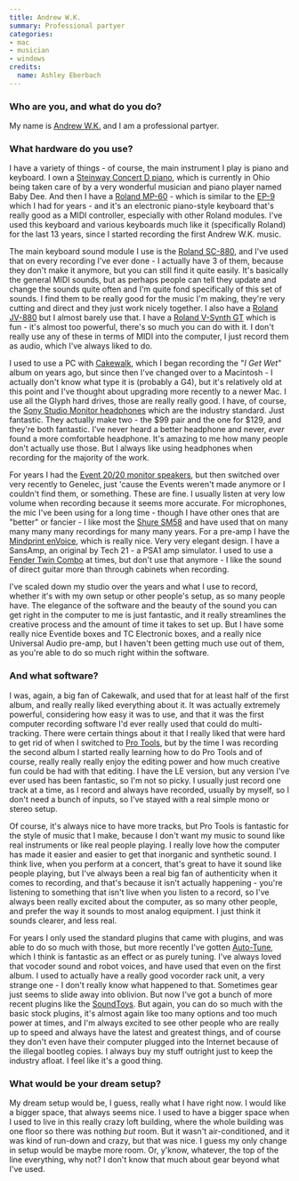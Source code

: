 ```yaml
---
title: Andrew W.K.
summary: Professional partyer
categories:
- mac
- musician
- windows
credits:
  name: Ashley Eberbach
---
```


### Who are you, and what do you do?

My name is [Andrew W.K.](http://www.andrewwk.com/ "Andrew's website.") and I am a professional partyer.

### What hardware do you use?

I have a variety of things - of course, the main instrument I play is piano and keyboard. I own a [Steinway Concert D piano][concert-grand-model-d], which is currently in Ohio being taken care of by a very wonderful musician and piano player named Baby Dee. And then I have a [Roland MP-60][mp-60] - which is similar to the [EP-9][] which I had for years - and it's an electronic piano-style keyboard that's really good as a MIDI controller, especially with other Roland modules. I've used this keyboard and various keyboards much like it (specifically Roland) for the last 13 years, since I started recording the first Andrew W.K. music.

The main keyboard sound module I use is the [Roland SC-880][sc-880], and I've used that on every recording I've ever done - I actually have 3 of them, because they don't make it anymore, but you can still find it quite easily. It's basically the general MIDI sounds, but as perhaps people can tell they update and change the sounds quite often and I'm quite fond specifically of this set of sounds. I find them to be really good for the music I'm making, they're very cutting and direct and they just work nicely together. I also have a [Roland JV-880][jv-880] but I almost barely use that. I have a [Roland V-Synth GT][v-synth-gt] which is fun - it's almost too powerful, there's so much you can do with it. I don't really use any of these in terms of MIDI into the computer, I just record them as audio, which I've always liked to do.

I used to use a PC with [Cakewalk][], which I began recording the "*I Get Wet*" album on years ago, but since then I've changed over to a Macintosh - I actually don't know what type it is (probably a G4), but it's relatively old at this point and I've thought about upgrading more recently to a newer Mac. I use all the Glyph hard drives, those are really really good. I have, of course, the [Sony Studio Monitor headphones][mdr-xd100] which are the industry standard. Just fantastic. They actually make two - the $99 pair and the one for $129, and they're both fantastic. I've never heard a better headphone and never, *ever* found a more comfortable headphone. It's amazing to me how many people don't actually use those. But I always like using headphones when recording for the majority of the work.

For years I had the [Event 20/20 monitor speakers][20-20], but then switched over very recently to Genelec, just 'cause the Events weren't made anymore or I couldn't find them, or something. These are fine. I usually listen at very low volume when recording because it seems more accurate. For microphones, the mic I've been using for a long time - though I have other ones that are "better" or fancier - I like most the [Shure SM58][sm58] and have used that on many many many many recordings for many many years. For a pre-amp I have the [Mindprint enVoice][envoice], which is really nice. Very very elegant design. I have a SansAmp, an original by Tech 21 - a PSA1 amp simulator. I used to use a [Fender Twin Combo][super-sonic-twin-combo] at times, but don't use that anymore - I like the sound of direct guitar more than through cabinets when recording.

I've scaled down my studio over the years and what I use to record, whether it's with my own setup or other people's setup, as so many people have. The elegance of the software and the beauty of the sound you can get right in the computer to me is just fantastic, and it really streamlines the creative process and the amount of time it takes to set up. But I have some really nice Eventide boxes and TC Electronic boxes, and a really nice Universal Audio pre-amp, but I haven't been getting much use out of them, as you're able to do so much right within the software.

### And what software?

I was, again, a big fan of Cakewalk, and used that for at least half of the first album, and really really liked everything about it. It was actually extremely powerful, considering how easy it was to use, and that it was the first computer recording software I'd ever really used that could do multi-tracking. There were certain things about it that I really liked that were hard to get rid of when I switched to [Pro Tools][pro-tools-le], but by the time I was recording the second album I started really learning how to do Pro Tools and of course, really really really enjoy the editing power and how much creative fun could be had with that editing. I have the LE version, but any version I've ever used has been fantastic, so I'm not so picky. I usually just record one track at a time, as I record and always have recorded, usually by myself, so I don't need a bunch of inputs, so I've stayed with a real simple mono or stereo setup.

Of course, it's always nice to have more tracks, but Pro Tools is fantastic for the style of music that I make, because I don't want my music to sound like real instruments or like real people playing. I really love how the computer has made it easier and easier to get that inorganic and synthetic sound. I think live, when you perform at a concert, that's great to have it sound like people playing, but I've always been a real big fan of authenticity when it comes to recording, and that's because it isn't actually happening - you're listening to something that isn't live when you listen to a record, so I've always been really excited about the computer, as so many other people, and prefer the way it sounds to most analog equipment. I just think it sounds clearer, and less real.

For years I only used the standard plugins that came with plugins, and was able to do so much with those, but more recently I've gotten [Auto-Tune][], which I think is fantastic as an effect or as purely tuning. I've always loved that vocoder sound and robot voices, and have used that even on the first album. I used to actually have a really good vocorder rack unit, a very strange one - I don't really know what happened to that. Sometimes gear just seems to slide away into oblivion. But now I've got a bunch of more recent plugins like the [SoundToys][]. But again, you can do so much with the basic stock plugins, it's almost again like too many options and too much power at times, and I'm always excited to see other people who are really up to speed and always have the latest and greatest things, and of course they don't even have their computer plugged into the Internet because of the illegal bootleg copies. I always buy my stuff outright just to keep the industry afloat. I feel like it's a good thing.

### What would be your dream setup?

My dream setup would be, I guess, really what I have right now. I would like a bigger space, that always seems nice. I used to have a bigger space when I used to live in this really crazy loft building, where the whole building was one floor so there was nothing *but* room. But it wasn't air-conditioned, and it was kind of run-down and crazy, but that was nice. I guess my only change in setup would be maybe more room. Or, y'know, whatever, the top of the line everything, why not? I don't know that much about gear beyond what I've used.

[20-20]: https://www.cnet.com/products/event-20-20-speakers/ "Field monitor speakers."
[concert-grand-model-d]: https://www.steinway.com/pianos/steinway/grand/model-d/ "A fancy piano."
[envoice]: http://www.steamingaudio.myzen.co.uk/gear_pages/envoice.shtml "A pre-amp."
[ep-9]: https://www.sonicstate.com/synth/roland_ep-9/ "A digital piano."
[jv-880]: http://www.vintagesynth.com/roland/jv880.php "A rack-mounted sound module."
[mdr-xd100]: https://www.amazon.com/Sony-MDR-XD100-Headphones-Discontinued-Manufacturer/dp/B0007N55NM "Studio headphones."
[mp-60]: http://www.rolandus.com/products/details/476 "A digital piano."
[sc-880]: http://www.synthmania.com/SC-880.htm "A 64-voice sound module."
[sm58]: http://www.shure.com/americas/products/microphones/sm/sm58-vocal-microphone "A vocal microphone."
[super-sonic-twin-combo]: https://www.fender.com/series/super-sonic/super-sonic-twin-combo-blacksilver-120v/ "A guitar amp."
[v-synth-gt]: http://www.rolandus.com/products/details/847 "A synthesizer."
[auto-tune]: https://en.wikipedia.org/wiki/Auto-Tune "An audio processor that alters voice pitches."
[cakewalk]: https://en.wikipedia.org/wiki/Cakewalk_(sequencer) "A music sequencer program."
[pro-tools-le]: https://en.wikipedia.org/wiki/Pro_Tools#Pro_Tools_LE_systems "Music creation software."
[soundtoys]: https://www.soundtoys.com/ "A collection of audio plugins."
